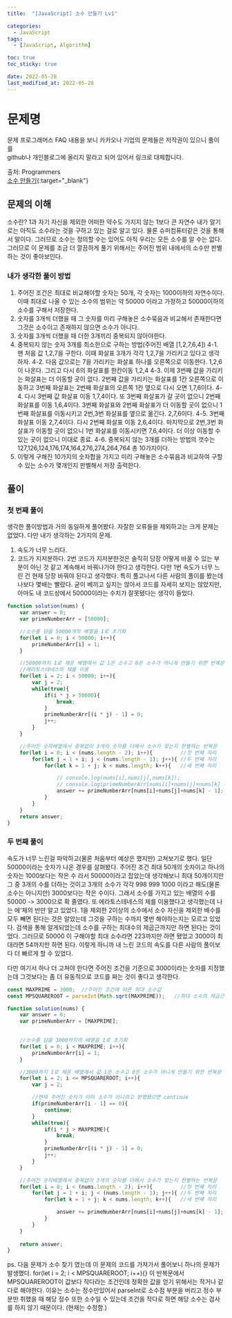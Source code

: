 ```yaml
---
title:  "[JavaScript] 소수 만들기 Lv1" 

categories:
  - JavaScript
tags:
  - [JavaScript, Algorithm]

toc: true
toc_sticky: true

date: 2022-05-28
last_modified_at: 2022-05-28
---
```



# 문제명

문제 프로그래머스 FAQ 내용을 보니 카카오나 기업의 문제들은 저작권이 있으니 풀이를<br>
github나 개인블로그에 올리지 말라고 되어 있어서 링크로 대체합니다.

출처: Programmers <br>
[소수 만들기](https://programmers.co.kr/learn/courses/30/lessons/12977){:target="_blank"}  




## 문제의 이해
소수란? 1과 자기 자신을 제외한 어떠한 약수도 가지지 않는 1보다 큰 자연수
내가 알기로는 아직도 소수라는 것을 구하고 있는 걸로 알고 있다. 물론 슈퍼컴퓨터같은 것을 통해서 말이다. 그러므로 소수는 정의할 수는 있어도 아직 우리는 모든 소수를 알 수는 없다.
그러므로 이 문제를 조금 더 깔끔하게 풀기 위해서는 주어진 범위 내에서의 소수만 판별하는 것이 좋아보인다.




### 내가 생각한 풀이 방법
1. 주어진 조건은 최대로 비교해야할 숫자는 50개, 각 숫자는 1000이하의 자연수이다. 이때 최대로 나올 수 있는 소수의 범위는 약 50000 이라고 가정하고 50000이하의 소수를 구해서 저장한다.
2. 숫자를 3개씩 더했을 때 그 숫자를 미리 구해놓은 소수묶음과 비교해서 존재한다면 그것은 소수이고 존재하지 않으면 소수가 아니다.
3. 숫자를 3개씩 더했을 때 더한 3개끼리 중복되지 않아야한다.
4. 중복되지 않는 숫자 3개를 최소한으로 구하는 방법(주어진 배열 [1,2,7,6,4])
 4-1. 맨 처음 값 1,2,7을 구한다. 이때 화살표 3개가 각각 1,2,7을 가리키고 있다고 생각하자.
 4-2. 다음 값으로는 7을 가리키는 화살표 하나를 오른쪽으로 이동한다. 1,2,6이 나온다. 그리고 다시 6의 화살표를 한칸이동 1,2,4
 4-3. 이제 3번째 값을 가리키는 화살표는 더 이동할 곳이 없다. 2번째 값을 가리키는 화살표를 1칸 오른쪽으로 이동하고 3번째 화살표는 2번째 화살표의 오른쪽 1칸 옆으로 다시 오면 1,7,6이다.
 4-4. 다시 3번째 값 화살표 이동 1,7,4이다. 또 3번째 화살표가 갈 곳이 없으니 2번째 화살표를 이동 1,6,4이다. 3번째 화살표와 2번째 화살표가 더 이동할 곳이 없으니 1번째 화살표를 이동시키고 2번,3번 화살표를 옆으로 옮긴다. 2,7,6이다.
 4-5. 3번째 화살표 이동 2,7,4이다. 다시 2번째 화살표 이동 2,6,4이다. 마지막으로 2번,3번 화살표가 이동할 곳이 없으니 1번 화살표를 이동시키면 7,6,4이다. 더 이상 이동할 수 있는 곳이 없으니 이대로 종료.
 4-6. 중복되지 않는 3개를 더하는 방법의 갯수는 127,126,124,176,174,164,276,274,264,764 총 10가지이다.
5. 이렇게 구해진 10가지의 숫자합을 가지고 미리 구해놓은 소수묶음과 비교하여 구할 수 있는 소수가 몇개인지 판별해서 저장 출력한다.

## 풀이
### 첫 번째 풀이
생각한 풀이방법과 거의 동일하게 풀어봤다.
자잘한 오류들을 제외하고는 크게 문제는 없었다.
다만 내가 생각하는 2가지의 문제.
1. 속도가 너무 느리다.
2. 코드가 지저분하다.
2번 코드가 지저분한것은 솔직히 당장 어떻게 바꿀 수 있는 부분이 아닌 것 같고 계속해서 바꿔나가야 한다고 생각한다.
다만 1번 속도가 너무 느린 건 현재 당장 바꿔야 된다고 생각했다. 특히 풀고나서 다른 사람의 풀이를 봤는데 나보다 몇배는 빨랐다.
굳이 베끼고 싶지는 않아서 코드를 자세히 보지는 않았지만, 아마도 내 코드상에서 50000이라는 수치가 잘못됐다는 생각이 들었다.

```js
function solution(nums) {
    var answer = 0;
    var primeNumberArr = [50000];

    //소수를 담을 50000개의 배열을 1로 초기화
    for(let i = 0; i < 50000; i++){
        primeNumberArr[i] = 1;
    }

    //50000까지 1로 채운 배열에서 값 1은 소수고 0은 소수가 아니게 만들기 위한 반복문
    //에라토스테네스의 체를 이용
    for(let i = 2; i < 50000; i++){
        var j = 2;
        while(true){
            if(i * j > 50000){
                break;
            }
            primeNumberArr[(i * j) - 1] = 0;
            j++;
        }
    }

    //주어진 숫자배열에서 중복없이 3개의 숫자를 더해서 소수가 맞는지 판별하는 반복문
    for(let i = 0; i < (nums.length - 2); i++){         //첫 번째 자리
        for(let j = 1 + i; j < (nums.length - 1); j++){ //두 번째 자리
            for(let k = 1 + j; k < nums.length; k++){   //세 번째 자리

                // console.log(nums[i],nums[j],nums[k]);
                // console.log(primeNumberArr[nums[i]+nums[j]+nums[k] - 1]);
                answer += primeNumberArr[nums[i]+nums[j]+nums[k] - 1];
            }
        }
    }
    return answer;
}
```

### 두 번째 풀이
속도가 너무 느린걸 파악하고(물론 처음부터 예상은 했지만) 고쳐보기로 했다.
일단 50000이라는 숫자가 나온 경우를 살펴봤다. 주어진 조건 최대 50개의 숫자이고 하나의 숫자는 1000보다는 작은 수 라서 50000이라고 잡았는데
생각해보니 최대 50개이지만 그 중 3개의 수를 더하는 것이고 3개의 소수가 각각 998 999 1000 이라고 해도(물론 소수는 아니지만) 3000보다는 작은 수이다.
그래서 소수를 가지고 있는 배열의 수를 50000 -> 3000으로 확 줄였다. 또 에라토스테네스의 체를 이용했다고 생각했는데 나는 에'체의 반만 알고 있었다.
1을 제외한 2이상의 소수에서 소수 자신을 제외한 배수를 모두 빼면 된다는 것은 알았는데 그것을 구하는 수까지 몇번 해야하는지는 모르고 있었다.
검색을 통해 알게되었는데 소수를 구하는 최대수의 제곱근까지만 하면 된다는 것이었다. 그러므로 50000 이 구해야할 최대 소수라면 223까지만 하면 됐었고
3000이 최대라면 54까지만 하면 된다. 이렇게 하니까 내 느린 코드의 속도를 다른 사람의 풀이보다 더 빠르게 할 수 있었다.

다만 여기서 하나 더 고쳐야 한다면 주어진 조건을 기준으로 3000이라는 숫자를 지정했는데 그것보다는 좀 더 유동적으로 코드를 짜는 것이 좋다고 생각한다.

```js
const MAXPRIME = 3000;  //주어진 조건에 따른 최대 소수값
const MPSQUAREROOT = parseInt(Math.sqrt(MAXPRIME));   //최대 소수의 제곱근

function solution(nums) { 
    var answer = 0;
    var primeNumberArr = [MAXPRIME];
    

    //소수를 담을 3000까지의 배열을 1로 초기화
    for(let i = 0; i < MAXPRIME; i++){ 
        primeNumberArr[i] = 1;
    }

    //3000까지 1로 채운 배열에서 값 1은 소수고 0은 소수가 아니게 만들기 위한 반복문
    for(let i = 2; i <= MPSQUAREROOT; i++){
        var j = 2;

        //현재 주어진 숫자가 이미 소수가 아니라고 판명됐으면 continue
        if(primeNumberArr[i - 1] == 0){ 
            continue;
        }
        while(true){
            if(i * j > MAXPRIME){
                break;
            }
            primeNumberArr[(i * j) - 1] = 0;
            j++;
        } 
    }

    //주어진 숫자배열에서 중복없이 3개의 숫자를 더해서 소수가 맞는지 판별하는 반복문
    for(let i = 0; i < (nums.length - 2); i++){         //첫 번째 자리
        for(let j = 1 + i; j < (nums.length - 1); j++){ //두 번째 자리
            for(let k = 1 + j; k < nums.length; k++){   //세 번째 자리

                answer += primeNumberArr[nums[i]+nums[j]+nums[k] - 1];
            }
        }
    }
    
    return answer;
}
```

ps. 다음 문제가 소수 찾기 였는데 이 문제의 코드를 가져가서 풀어보니 하나의 문제가 발생했다.
for(let i = 2; i < MPSQUAREROOT; i++){} 이 반복문에서 MPSQUAREROOT이 값보다 작다라는 조건인데 정확한 값을 얻기 위해서는 작거나 같다로 해야한다.
이유는 소수는 정수만있어서 parseInt로 소수점 부분을 버리고 정수 부분만 취했을 때 해당 정수 또한 소수일 수 있는데 조건을 작다로 하면 해당 소수는 검사를 하지 않기 때문이다.
(현재는 수정함.)

<br>



<!-- [맨 위](#){: .btn .btn--primary }{: .align-right} 스크롤시 자동으로 up to 화살표가 나오므로 삭제 -->
